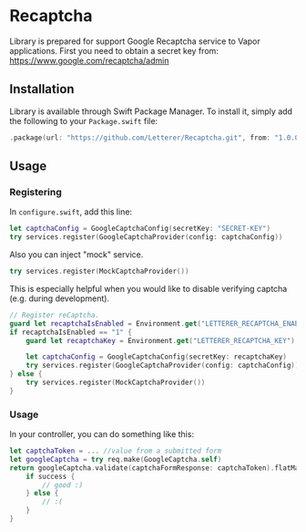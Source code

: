 # Recaptcha

Library is prepared for support Google Recaptcha service to Vapor applications. First you need to obtain a secret key from: https://www.google.com/recaptcha/admin 

## Installation

Library is available through Swift Package Manager. To install it, simply add the following to your `Package.swift` file:

```swift
.package(url: "https://github.com/Letterer/Recaptcha.git", from: "1.0.0")
```

## Usage

### Registering

In `configure.swift`, add this line:

```swift
let captchaConfig = GoogleCaptchaConfig(secretKey: "SECRET-KEY")
try services.register(GoogleCaptchaProvider(config: captchaConfig))
```

Also you can inject "mock" service. 

```swift
try services.register(MockCaptchaProvider())
```

This is especially helpful when you would like to disable verifying captcha (e.g. during development).

```swift
// Register reCaptcha.
guard let recaptchaIsEnabled = Environment.get("LETTERER_RECAPTCHA_ENABLED") else { throw Abort(.internalServerError) }
if recaptchaIsEnabled == "1" {
    guard let recaptchaKey = Environment.get("LETTERER_RECAPTCHA_KEY") else { throw Abort(.internalServerError) }

    let captchaConfig = GoogleCaptchaConfig(secretKey: recaptchaKey)
    try services.register(GoogleCaptchaProvider(config: captchaConfig))
} else {
    try services.register(MockCaptchaProvider())
}
```

### Usage
In your controller, you can do something like this:

```swift
let captchaToken = ... //value from a submitted form
let googleCaptcha = try req.make(GoogleCaptcha.self)
return googleCaptcha.validate(captchaFormResponse: captchaToken).flatMap { success in 
    if success {
        // good :)
    } else {
        // :(
    }
}
```
